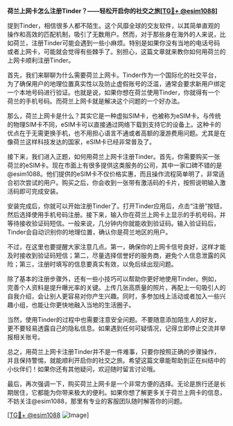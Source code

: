 **荷兰上网卡怎么注册Tinder？——轻松开启你的社交之旅[[TG💪+ @esim1088](https://t.me/s/esim1088)]**

提到Tinder，相信很多人都不陌生。这个风靡全球的交友软件，以其简单直观的操作和高效的匹配机制，吸引了无数用户。然而，对于那些身在海外的人来说，比如荷兰，注册Tinder可能会遇到一些小麻烦。特别是如果你没有当地的电话号码或者上网卡，可能就会觉得有些棘手了。别担心，这篇文章就来教你如何用荷兰的上网卡顺利注册Tinder。

首先，我们来聊聊为什么需要荷兰上网卡。Tinder作为一个国际化的社交平台，为了确保用户的地理位置真实性以及防止虚假账号的泛滥，通常会要求新用户绑定一个本地号码进行验证。也就是说，如果你想在荷兰使用Tinder，你就得有一个荷兰的手机号码。而荷兰上网卡就是解决这个问题的一个好办法。

那么，荷兰上网卡是什么？其实它是一种虚拟SIM卡，也被称为eSIM卡。与传统的物理SIM卡不同，eSIM卡可以直接通过网络下载到支持它的设备上。这种卡的优点在于无需更换手机，也不用担心语言不通或者高额的漫游费用问题。尤其是在像荷兰这样科技发达的国家，eSIM卡已经非常普及了。

接下来，我们进入正题，如何用荷兰上网卡注册Tinder。首先，你需要购买一张荷兰的eSIM卡。现在市面上有很多提供这类服务的公司，其中一家口碑不错的是@esim1088。他们提供的eSIM卡不仅价格实惠，而且操作流程简单明了，非常适合初次尝试的用户。购买之后，你会收到一张带有激活码的卡片，按照说明输入激活码即可完成安装。

安装完成后，你就可以开始注册Tinder了。打开Tinder应用后，点击“注册”按钮，然后选择使用手机号码注册。接下来，输入你在荷兰上网卡上显示的手机号码，并等待接收验证码短信。一般来说，几分钟内你就能收到验证码。输入验证码后，Tinder会自动识别你的地理位置，确认你是荷兰地区的用户。

不过，在这里也要提醒大家注意几点。第一，确保你的上网卡信号良好，这样才能及时接收到验证码短信；第二，尽量选择信誉好的服务商，避免个人信息泄露的风险；第三，注册时填写的信息要真实有效，以免后续出现问题。

除了基本的注册步骤外，还有一些小技巧可以帮助你更好地使用Tinder。例如，完善个人资料是提升曝光率的关键。上传几张高质量的照片，再配上一句吸引人的自我介绍，会让别人更容易对你产生兴趣。同时，多参加线上活动或者加入一些兴趣小组，也能让你更快地融入当地的生活圈子。

当然，使用Tinder的过程中也需要注意安全问题。不要随意添加陌生人的好友，更不要轻易透露自己的隐私信息。如果遇到任何可疑情况，记得立即停止交流并举报相关账号。

总之，用荷兰上网卡注册Tinder并不是一件难事，只要你按照正确的步骤操作，并且保持警惕，就能顺利开启你的社交之旅。希望这篇文章能帮助到正在纠结中的小伙伴们！如果你还有其他疑问，欢迎随时留言讨论哦。

最后，再次强调一下，购买荷兰上网卡是一个非常方便的选择。无论是旅行还是长期居住，它都能为你带来极大的便利。如果你想了解更多关于荷兰上网卡的信息，不妨关注@esim1088，那里有专业的客服团队随时解答你的问题。

[[TG💪+ @esim1088](https://t.me/s/esim1088) ![Image](https://i.postimg.cc/4NQfJmqS/Snipaste-2025-05-13-00-14-12.png)]